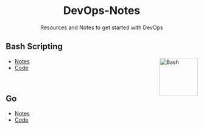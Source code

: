 <h1 align="center"> DevOps-Notes </h1>

<p align="center"> Resources and Notes to get started with DevOps</p>

## Bash Scripting 

<img align="right" src="https://user-images.githubusercontent.com/65400893/214107182-3d4e2553-c2ae-4538-80ac-a5ac58e20996.jpg" height="100" alt="Bash"> 

- [Notes](Bash-Scripting/README.md)
- [Code](https://github.com/itzrahulyadav/DevOps-Notes/tree/main/Bash-Scripting/Scripts)

<br>

## Go

- [Notes](Go/README.md)
- [Code](Go/codes)
